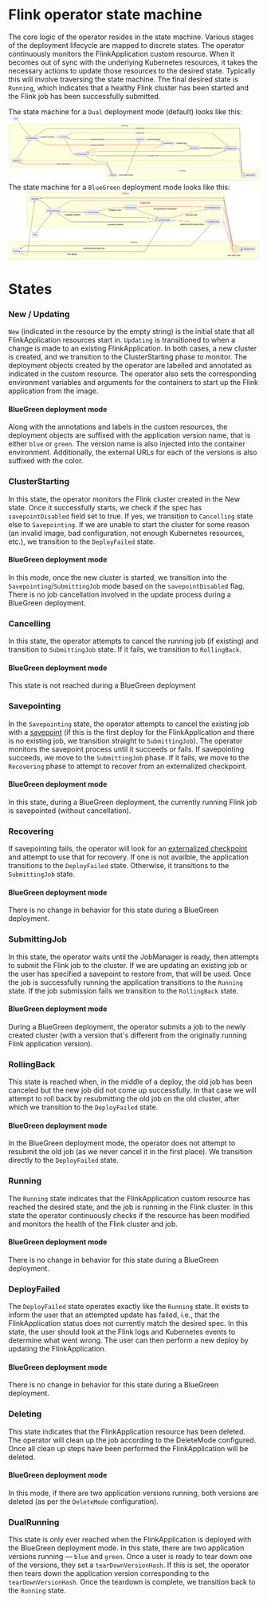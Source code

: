# Flink operator state machine

The core logic of the operator resides in the state machine. Various stages of the deployment lifecycle are mapped to
discrete states. The operator continuously monitors the FlinkApplication custom resource. When it becomes out of sync 
with the underlying Kubernetes resources, it takes the necessary actions to update those resources to the desired state. 
Typically this will involve traversing the state machine. The final desired state is `Running`, which indicates that a 
healthy Flink cluster has been started and the Flink job has been successfully submitted.

The state machine for a `Dual` deployment mode  (default) looks like this:
![Flink operator state machine for Dual deployment mode](dual_state_machine.png)
The state machine for a `BlueGreen` deployment mode looks like this: 
![Flink operator state machine for BlueGreen deployment mode](blue_green_state_machine.png)
# States

### New / Updating
`New` (indicated in the resource by the empty string) is the initial state that all FlinkApplication resources start in. 
`Updating` is transitioned to when a change is made to an existing FlinkApplication. In both cases, a new cluster is
created, and we transition to the ClusterStarting phase to monitor. The deployment objects created by the operator are 
labelled and annotated as indicated in the custom resource. The operator also sets the corresponding environment 
variables and arguments for the containers to start up the Flink application from the image. 
#### BlueGreen deployment mode
Along with the annotations and labels in the custom resources, the deployment objects are suffixed with the application
version name, that is either `blue` or `green`. The version name is also injected into the container environment.
Additionally, the external URLs for each of the versions is also suffixed with the color.
### ClusterStarting
In this state, the operator monitors the Flink cluster created in the New state. Once it successfully starts, we check
if the spec has `savepointDisabled` field set to true. If yes, we transition to `Cancelling` state else to `Savepointing`. 
If we are unable to start the cluster for some reason (an invalid 
image, bad configuration, not enough Kubernetes resources, etc.), we transition to the `DeployFailed` state.
#### BlueGreen deployment mode
In this mode, once the new cluster is started, we transition into the `Savepointing`/`SubmittingJob` mode based on the `savepointDisabled`
flag. There is no job cancellation involved in the update process during a BlueGreen deployment.
### Cancelling
In this state, the operator attempts to cancel the running job (if existing) and transition to `SubmittingJob` state. 
If it fails, we transition to `RollingBack`.
#### BlueGreen deployment mode
This state is not reached during a BlueGreen deployment
### Savepointing
In the `Savepointing` state, the operator attempts to cancel the existing job with a 
[savepoint](https://ci.apache.org/projects/flink/flink-docs-release-1.8/ops/state/savepoints.html) (if this is the first
deploy for the FlinkApplication and there is no existing job, we transition straight to `SubmittingJob`). The operator
monitors the savepoint process until it succeeds or fails. If savepointing succeeds, we move to the `SubmittingJob` 
phase. If it fails, we move to the `Recovering` phase to attempt to recover from an externalized checkpoint.  
#### BlueGreen deployment mode
In this state, during a BlueGreen deployment, the currently running Flink job is savepointed (without cancellation).
### Recovering
If savepointing fails, the operator will look for an
[externalized checkpoint](https://ci.apache.org/projects/flink/flink-docs-release-1.8/ops/state/checkpoints.html#resuming-from-a-retained-checkpoint)
and attempt to use that for recovery.  If one is not availble, the application transitions to the `DeployFailed` state. 
Otherwise, it transitions to the `SubmittingJob` state.
#### BlueGreen deployment mode
There is no change in behavior for this state during a BlueGreen deployment.
### SubmittingJob
In this state, the operator waits until the JobManager is ready, then attempts to submit the Flink job to the cluster. 
If we are updating an existing job or the user has specified a savepoint to restore from, that will be used. Once the 
job is successfully running the application transitions to the `Running` state. If the job submission fails we 
transition to the `RollingBack` state.
#### BlueGreen deployment mode
During a BlueGreen deployment, the operator submits a job to the newly created cluster (with a version that's different from the
originally running Flink application version).
### RollingBack
This state is reached when, in the middle of a deploy, the old job has been canceled but the new job did not come up
successfully. In that case we will attempt to roll back by resubmitting the old job on the old cluster, after which
we transition to the `DeployFailed` state.
#### BlueGreen deployment mode
In the BlueGreen deployment mode, the operator does not attempt to resubmit the old job (as we never cancel it in the first place).
We transition directly to the `DeployFailed` state.
### Running
The `Running` state indicates that the FlinkApplication custom resource has reached the desired state, and the job is 
running in the Flink cluster. In this state the operator continuously checks if the resource has been modified and
monitors the health of the Flink cluster and job. 
#### BlueGreen deployment mode
There is no change in behavior for this state during a BlueGreen deployment.
### DeployFailed
The `DeployFailed` state operates exactly like the `Running` state. It exists to inform the user that an attempted
update has failed, i.e., that the FlinkApplication status does not currently match the desired spec. In this state,
the user should look at the Flink logs and Kubernetes events to determine what went wrong. The user can then perform
a new deploy by updating the FlinkApplication.  
#### BlueGreen deployment mode
There is no change in behavior for this state during a BlueGreen deployment.
### Deleting
This state indicates that the FlinkApplication resource has been deleted. The operator will clean up the job according
to the DeleteMode configured. Once all clean up steps have been performed the FlinkApplication will be deleted. 
#### BlueGreen deployment mode
In this mode, if there are two application versions running, both versions are deleted (as per the `DeleteMode` configuration).
### DualRunning
This state is only ever reached when the FlinkApplication is deployed with the BlueGreen deployment mode. In this state,
there are two application versions running — `blue` and  `green`. Once a user is ready to tear down one of the versions, they
set a `tearDownVersionHash`. If this is set, the operator then tears down the application version corresponding to
the `tearDownVersionHash`. Once the teardown is complete, we transition back to the `Running` state.

